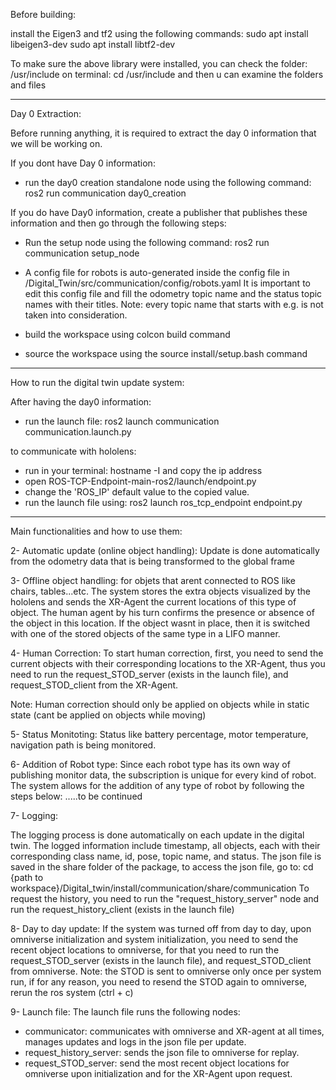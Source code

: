 Before building:

install the Eigen3 and tf2 using the following commands:
sudo apt install libeigen3-dev
sudo apt install libtf2-dev

To make sure the above library were installed, you can check the folder: /usr/include
on terminal: cd /usr/include 
and then u can examine the folders and files

-----------------------------------------------------------------------------------------

Day 0 Extraction:

Before running anything, it is required to extract the day 0 information that we will be working on.


If you dont have Day 0 information:
- run the day0 creation standalone node using the following command:\
ros2 run communication day0_creation


If you do have Day0 information, create a publisher that publishes these information and then go through the following steps:

- Run the setup node using the following command: ros2 run communication setup_node

- A config file for robots is auto-generated inside the config file in /Digital_Twin/src/communication/config/robots.yaml
It is important to edit this config file and fill the odometry topic name and the status topic names with their titles.
Note: every topic name that starts with e.g. is not taken into consideration.

- build the workspace using colcon build command

- source the workspace using the source install/setup.bash command

-----------------------------------------------------------------------------------------

How to run the digital twin update system:

After having the day0 information:
- run the launch file: ros2 launch communication communication.launch.py

to communicate with hololens:
- run in your terminal: hostname -I and copy the ip address
- open ROS-TCP-Endpoint-main-ros2/launch/endpoint.py
- change the 'ROS_IP' default value to the copied value.
- run the launch file using: ros2 launch ros_tcp_endpoint endpoint.py

-----------------------------------------------------------------------------------------

Main functionalities and how to use them:

2- Automatic update (online object handling):
Update is done automatically from the odometry data that is being transformed to the global frame

3- Offline object handling:
for objets that arent connected to ROS like chairs, tables...etc. The system stores the extra objects visualized by the hololens and sends the XR-Agent the current locations of this type of object. The human agent by his turn confirms the presence or absence of the object in this location. If the object wasnt in place, then it is switched with one of the stored objects of the same type in a LIFO manner.

4- Human Correction:
To start human correction, first, you need to send the current objects with their corresponding locations to the XR-Agent,
thus you need to run the request_STOD_server (exists in the launch file), and request_STOD_client from the XR-Agent.

Note: Human correction should only be applied on objects while in static state (cant be applied on objects while moving)

5- Status Monitoting:
Status like battery percentage, motor temperature, navigation path is being monitored.

6- Addition of Robot type:
Since each robot type has its own way of publishing monitor data, the subscription is unique for every kind of robot. The system allows for the addition of any type of robot by following the steps below:
.....to be continued

7- Logging:

The logging process is done automatically on each update in the digital twin. 
The logged information include timestamp, all objects, each with their corresponding class name, id, pose, topic name, and status. 
The json file is saved in the share folder of the package, to access the json file, go to:
cd {path to workspace}/Digital_twin/install/communication/share/communication
To request the history, you need to run the "request_history_server" node and run the request_history_client (exists in the launch file)

8- Day to day update:
If the system was turned off from day to day, upon omniverse initialization and system initialization, you need to send the recent object locations to omniverse, 
for that you need to run the request_STOD_server (exists in the launch file), and request_STOD_client from omniverse.
Note: the STOD is sent to omniverse only once per system run,
        if for any reason, you need to resend the STOD again to omniverse, rerun the ros system (ctrl + c)


9- Launch file:
The launch file runs the following nodes:
- communicator: communicates with omniverse and XR-agent at all times, manages updates and logs in the json file per update.
- request_history_server: sends the json file to omniverse for replay.
- request_STOD_server: send the most recent object locations for omniverse upon initialization and for the XR-Agent upon request.

